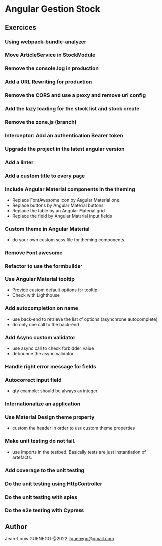# Angular Gestion Stock

## Exercices

### Using webpack-bundle-analyzer

### Move ArticleService in StockModule

### Remove the console.log in production

### Add a URL Rewriting for production

### Remove the CORS and use a proxy and remove url config

### Add the lazy loading for the stock list and stock create

### Remove the zone.js (branch)

### Interceptor: Add an authentication Bearer token

### Upgrade the project in the latest angular version

### Add a linter

### Add a custom title to every page

### Include Angular Material components in the theming

- Replace FontAwesome icon by Angular Material one.
- Replace buttons by Angular Material buttons
- Replace the table by an Angular Material grid
- Replace the field by Angular Material input fields

### Custom theme in Angular Material

- do your own custom scss file for theming components.

### Remove Font awesome

### Refactor to use the formbuilder

### Use Angular Material tooltip

- Provide custom default options for tooltip.
- Check with Lighthouse

### Add autocompletion on name

- use back-end to retrieve the list of options (asynchrone autocomplete)
- do only one call to the back-end

### Add Async custom validator

- use async call to check forbidden value
- debounce the async validator

### Handle right error message for fields

### Autocorrect input field

- qty example: should be always an integer.

### Internationalize an application

### Use Material Design theme property

- custom the header in order to use custom theme properties

### Make unit testing do not fail.

- use imports in the testbed. Basically tests are just instantiation of artefacts.

### Add coverage to the unit testing

### Do the unit testing using HttpController

### Do the unit testing with spies

### Do the e2e testing with Cypress

## Author

Jean-Louis GUENEGO @2022
<jlguenego@gmail.com>
